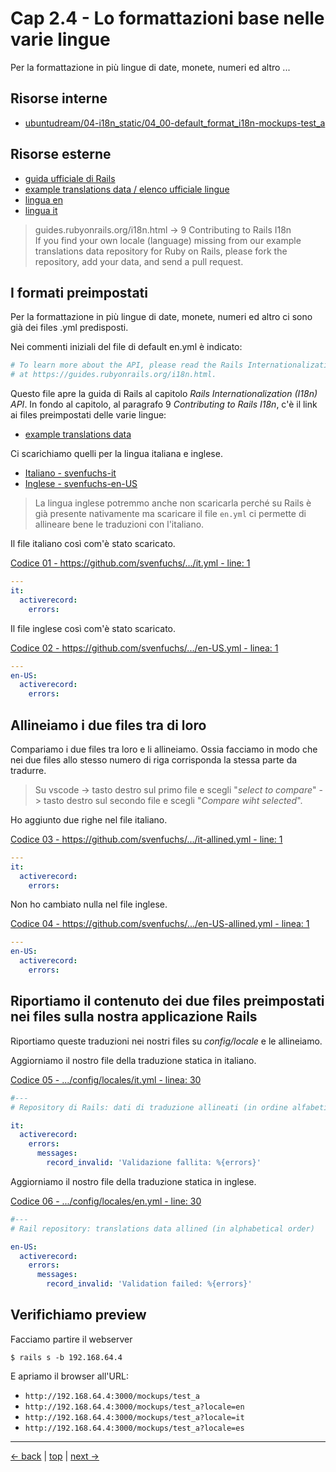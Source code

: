 # <a name="top"></a> Cap 2.4 - Lo formattazioni base nelle varie lingue

Per la formattazione in più lingue di date, monete, numeri ed altro ...



## Risorse interne

- [ubuntudream/04-i18n_static/04_00-default_format_i18n-mockups-test_a]()



## Risorse esterne

- [guida ufficiale di Rails](https://guides.rubyonrails.org/i18n.html)
- [example translations data / elenco ufficiale lingue](https://github.com/svenfuchs/rails-i18n/tree/master/rails/locale)
- [lingua en](https://github.com/svenfuchs/rails-i18n/blob/master/rails/locale/en-US.yml)
- [lingua it](https://github.com/svenfuchs/rails-i18n/blob/master/rails/locale/it.yml)

> guides.rubyonrails.org/i18n.html -> 9 Contributing to Rails I18n <br/>
> If you find your own locale (language) missing from our example translations data repository for Ruby on Rails, please fork the repository, add your data, and send a pull request.



## I formati preimpostati

Per la formattazione in più lingue di date, monete, numeri ed altro ci sono già dei files .yml predisposti.

Nei commenti iniziali del file di default en.yml è indicato:

```yaml
# To learn more about the API, please read the Rails Internationalization guide
# at https://guides.rubyonrails.org/i18n.html.
```

Questo file apre la guida di Rails al capitolo *Rails Internationalization (I18n) API*.
In fondo al capitolo, al paragrafo 9 *Contributing to Rails I18n*, c'è il link ai files preimpostati delle varie lingue:

- [example translations data](https://github.com/svenfuchs/rails-i18n/tree/master/rails/locale)

Ci scarichiamo quelli per la lingua italiana e inglese.

- [Italiano - svenfuchs-it](https://github.com/svenfuchs/rails-i18n/blob/master/rails/locale/it.yml)
- [Inglese - svenfuchs-en-US](https://github.com/svenfuchs/rails-i18n/blob/master/rails/locale/en-US.yml)

> La lingua inglese potremmo anche non scaricarla perché su Rails è già presente nativamente ma scaricare il file `en.yml` ci permette di allineare bene le traduzioni con l'italiano.

Il file italiano così com'è stato scaricato.

[Codice 01 - https://github.com/svenfuchs/.../it.yml - line: 1]()

```yaml
---
it:
  activerecord:
    errors:
```

Il file inglese così com'è stato scaricato.

[Codice 02 - https://github.com/svenfuchs/.../en-US.yml - linea: 1]()

```yaml
---
en-US:
  activerecord:
    errors:
```



## Allineiamo i due files tra di loro

Compariamo i due files tra loro e li allineiamo.
Ossia facciamo in modo che nei due files allo stesso numero di riga corrisponda la stessa parte da tradurre.

> Su vscode -> tasto destro sul primo file e scegli "*select to compare*" -> tasto destro sul secondo file e scegli "*Compare wiht selected*".

Ho aggiunto due righe nel file italiano.

[Codice 03 - https://github.com/svenfuchs/.../it-allined.yml - line: 1](05_03-svenfuchs-it-allined)

```yaml
---
it:
  activerecord:
    errors:
```

Non ho cambiato nulla nel file inglese.

[Codice 04 - https://github.com/svenfuchs/.../en-US-allined.yml - linea: 1](05_04-svenfuchs-en-US-allined)

```yaml
---
en-US:
  activerecord:
    errors:
```



## Riportiamo il contenuto dei due files preimpostati nei files sulla nostra applicazione Rails

Riportiamo queste traduzioni nei nostri files su *config/locale* e le allineiamo. 

Aggiorniamo il nostro file della traduzione statica in italiano.

[Codice 05 - .../config/locales/it.yml - linea: 30]()

```yaml
#---
# Repository di Rails: dati di traduzione allineati (in ordine alfabetico)

it:
  activerecord:
    errors:
      messages:
        record_invalid: 'Validazione fallita: %{errors}'
```

Aggiorniamo il nostro file della traduzione statica in inglese.

[Codice 06 - .../config/locales/en.yml - line: 30]()

```yaml
#---
# Rail repository: translations data allined (in alphabetical order)

en-US:
  activerecord:
    errors:
      messages:
        record_invalid: 'Validation failed: %{errors}'
```



## Verifichiamo preview

Facciamo partire il webserver

```shell
$ rails s -b 192.168.64.4
```

E apriamo il browser all'URL:

- `http://192.168.64.4:3000/mockups/test_a`
- `http://192.168.64.4:3000/mockups/test_a?locale=en`
- `http://192.168.64.4:3000/mockups/test_a?locale=it`
- `http://192.168.64.4:3000/mockups/test_a?locale=es`



---

[<- back](https://github.com/flaviobordonidev/leanpubabrandnewcms/blob/master/01-base/11-eg_posts/04_00-eg_redirect_after_login-it.md)
 | [top](#top) |
[next ->](https://github.com/flaviobordonidev/leanpubabrandnewcms/blob/master/01-base/12-format_i18n/02_00-format_date_time_i18n-it.md)
